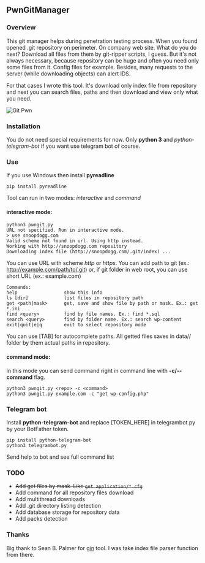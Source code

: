 ## PwnGitManager

### Overview
This git manager helps during penetration testing process. When you found opened .git repository on perimeter. On
company web site. What do you do next? Download all files from them by git-ripper scripts, I guess. But it's not always
necessary, because repository can be huge and often you need only some files from it. Config files for example.
Besides, many requests to the server (while downloading objects) can alert IDS.

For that cases I wrote this tool. It's download only index file from repository and next you can search files, paths
and then download and view only what you need.

![Git Pwn](http://s12.postimg.org/vtgyt20il/gitpwn.gif)

### Installation

You do not need special requirements for now. Only **python 3** and *python-telegram-bot* if you want use telegram bot
of course.


### Use
If you use Windows then install **pyreadline**

```
pip install pyreadline
```

Tool can run in two modes: *interactive* and *command*

#### interactive mode:
```
python3 pwngit.py
URL not specified. Run in interactive mode.
> use snoopdogg.com
Valid scheme not found in url. Using http instead.
Working with http://snoopdogg.com repository
Downloading index file (http://snoopdogg.com/.git/index) ...
```

You can use URL with scheme *http* or *https*. You can add path to git (ex.: http://example.com/path/to/.git) or, 
if git folder in web root, you can use short URL (ex.: example.com) 

```
Commands:
help                 show this info
ls [dir]             list files in repository path
get <path|mask>      get, save and show file by path or mask. Ex.: get *.ini
find <query>         find by file names. Ex.: find *.sql
search <query>       find by folder name. Ex.: search wp-content
exit|quit|e|q        exit to select repository mode
```

You can use [TAB] for autocomplete paths. All getted files saves in data/<repo>/ folder by them actual paths 
in repository.

#### command mode:
In this mode you can send command right in command line with **-c/--command** flag.

```
python3 pwngit.py <repo> -c <command>
python3 pwngit.py example.com -c "get wp-config.php"
```

### Telegram bot
Install **python-telegram-bot** and replace [TOKEN_HERE] in telegrambot.py by your BotFather token.

```
pip install python-telegram-bot
python3 telegrambot.py
```
Send help to bot and see full command list 

### TODO
- ~~Add get files by mask. Like ```get application/*.cfg```~~
- Add command for all repository files download
- Add multithread downloads
- Add .git directory listing detection
- Add database storage for repository data
- Add packs detection

### Thanks
Big thank to Sean B. Palmer for [gin](https://github.com/sbp/gin) tool. I was take index file parser function from 
there.


